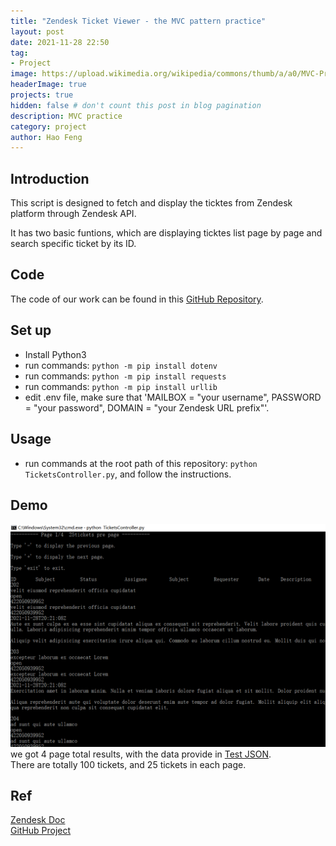 ```yaml
---
title: "Zendesk Ticket Viewer - the MVC pattern practice"
layout: post
date: 2021-11-28 22:50
tag: 
- Project
image: https://upload.wikimedia.org/wikipedia/commons/thumb/a/a0/MVC-Process.svg/200px-MVC-Process.svg.png
headerImage: true
projects: true
hidden: false # don't count this post in blog pagination
description: MVC practice
category: project
author: Hao Feng
---
```


## Introduction

This script is designed to fetch and display the ticktes from Zendesk platform through Zendesk API.  

It has two basic funtions, which are displaying ticktes list page by page and search specific ticket by its ID.  

## Code

The code of our work can be found in this [GitHub Repository](https://github.com/Gilone/Ticket-Viewer).

## Set up

* Install Python3
* run commands: `python -m pip install dotenv`
* run commands: `python -m pip install requests`
* run commands: `python -m pip install urllib`
* edit .env file, make sure that 'MAILBOX = "your username", PASSWORD = "your password", DOMAIN = "your Zendesk URL prefix"'.

## Usage

* run commands at the root path of this repository: `python TicketsController.py`, and follow the instructions.

## Demo

![Page Display](https://github.com/Gilone/Ticket-Viewer/blob/main/demo.png)  
we got 4 page total results, with the data provide in [Test JSON](https://gist.github.com/svizzari/c7ffed8e10d3a456b40ac9d18f34289c).  
There are totally 100 tickets, and 25 tickets in each page.  

## Ref

[Zendesk Doc](https://developer.zendesk.com/rest_api/docs/support/tickets)  
[GitHub Project](https://github.com/kho226/Zendesk)
